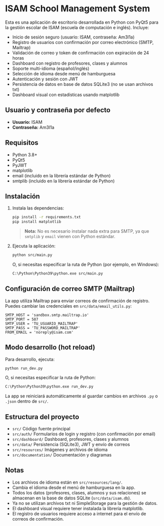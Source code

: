 # ISAM School Management System

Esta es una aplicación de escritorio desarrollada en Python con PyQt5 para la gestión escolar de ISAM (escuela de computación e inglés). Incluye:

- Inicio de sesión seguro (usuario: ISAM, contraseña: Am3l1a)
- Registro de usuarios con confirmación por correo electrónico (SMTP, Mailtrap)
- Validación de correo y token de confirmación con expiración de 24 horas
- Dashboard con registro de profesores, clases y alumnos
- Soporte multi-idioma (español/inglés)
- Selección de idioma desde menú de hamburguesa
- Autenticación y sesión con JWT
- Persistencia de datos en base de datos SQLite3 (no se usan archivos txt)
- Dashboard visual con estadísticas usando matplotlib

## Usuario y contraseña por defecto
- **Usuario:** ISAM
- **Contraseña:** Am3l1a

## Requisitos
- Python 3.8+
- PyQt5
- PyJWT
- matplotlib
- email (incluido en la librería estándar de Python)
- smtplib (incluido en la librería estándar de Python)

## Instalación
1. Instala las dependencias:
   ```bash
   pip install -r requirements.txt
   pip install matplotlib
   ```
   > **Nota:** No es necesario instalar nada extra para SMTP, ya que `smtplib` y `email` vienen con Python estándar.
2. Ejecuta la aplicación:
   ```bash
   python src/main.py
   ```
   O, si necesitas especificar la ruta de Python (por ejemplo, en Windows):
   ```bash
   C:\Python\Python39\python.exe src/main.py
   ```

## Configuración de correo SMTP (Mailtrap)
La app utiliza Mailtrap para enviar correos de confirmación de registro. Puedes cambiar las credenciales en `src/data/email_utils.py`:

```
SMTP_HOST = 'sandbox.smtp.mailtrap.io'
SMTP_PORT = 587
SMTP_USER = 'TU_USUARIO_MAILTRAP'
SMTP_PASS = 'TU_PASSWORD_MAILTRAP'
FROM_EMAIL = 'noreply@isam.com'
```

## Modo desarrollo (hot reload)
Para desarrollo, ejecuta:
```bash
python run_dev.py
```
O, si necesitas especificar la ruta de Python:
```bash
C:\Python\Python39\python.exe run_dev.py
```
La app se reiniciará automáticamente al guardar cambios en archivos `.py` o `.json` dentro de `src/`.

## Estructura del proyecto
- `src/` Código fuente principal
- `src/auth/` Formularios de login y registro (con confirmación por email)
- `src/dashboard/` Dashboard, profesores, clases y alumnos
- `src/data/` Persistencia (SQLite3), JWT y envío de correos
- `src/resources/` Imágenes y archivos de idioma
- `src/documentation/` Documentación y diagramas

## Notas
- Los archivos de idioma están en `src/resources/lang/`.
- Cambia el idioma desde el menú de hamburguesa en la app.
- Todos los datos (profesores, clases, alumnos y sus relaciones) se almacenan en la base de datos SQLite (`src/data/isam.db`).
- Ya no se utilizan archivos txt ni SimpleStorage para la gestión de datos.
- El dashboard visual requiere tener instalada la librería matplotlib.
- El registro de usuarios requiere acceso a internet para el envío de correos de confirmación.
